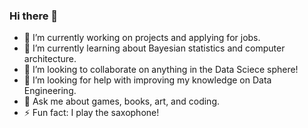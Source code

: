 ### Hi there 👋

- 🔭 I’m currently working on projects and applying for jobs.
- 🌱 I’m currently learning about Bayesian statistics and computer architecture.
- 👯 I’m looking to collaborate on anything in the Data Sciece sphere! 
- 🤔 I’m looking for help with improving my knowledge on Data Engineering.
- 💬 Ask me about games, books, art, and coding.
- ⚡ Fun fact: I play the saxophone!

